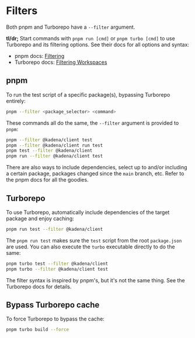 # Filters

Both pnpm and Turborepo have a `--filter` argument.

**tl/dr;** Start commands with `pnpm run [cmd]` or `pnpm turbo [cmd]` to use
Turborepo and its filtering options. See their docs for all options and syntax:

- pnpm docs: [Filtering][1]
- Turborepo docs: [Filtering Workspaces][2]

## pnpm

To run the test script of a specific package(s), bypassing Turborepo entirely:

```sh
pnpm --filter <package_selector> <command>
```

These commands all do the same, the `--filter` argument is provided to `pnpm`:

```sh
pnpm --filter @kadena/client test
pnpm --filter @kadena/client run test
pnpm test --filter @kadena/client
pnpm run --filter @kadena/client test
```

There are also ways to include dependencies, select up to and/or including a
certain package, packages changed since the `main` branch, etc. Refer to the
pnpm docs for all the goodies.

## Turborepo

To use Turborepo, automatically include dependencies of the target package and
enjoy caching:

```sh
pnpm run test --filter @kadena/client
```

The `pnpm run test` makes sure the `test` script from the root `package.json`
are used. You can also execute the `turbo` executable directly to do the same:

```sh
pnpm turbo test --filter @kadena/client
pnpm turbo --filter @kadena/client test
```

The filter syntax is inspired by pnpm's, but it's not the same thing. See the
Turborepo docs for details.

## Bypass Turborepo cache

To force Turborepo to bypass the cache:

```sh
pnpm turbo build --force
```

[1]: https://pnpm.io/filtering
[2]: https://turbo.build/repo/docs/core-concepts/monorepos/filtering
